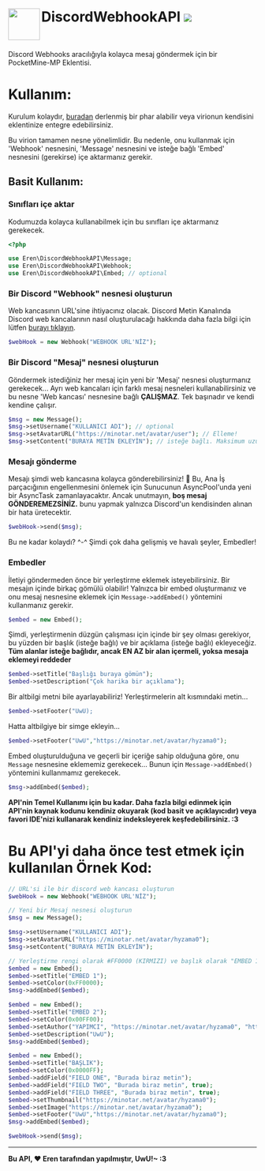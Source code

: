 <h1>DiscordWebhookAPI<img src="https://www.freepnglogos.com/uploads/discord-logo-png/discord-logo-logodownload-download-logotipos-1.png" height="64" width="64" align="left"></img>&nbsp;<img src="https://www.freepnglogos.com/uploads/discord-logo-png/discord-logo-logodownload-download-logotipos-1.png"></img></h1>
<br />

Discord Webhooks aracılığıyla kolayca mesaj göndermek için bir PocketMine-MP Eklentisi.

# Kullanım:
Kurulum kolaydır, [buradan](eklenicek) derlenmiş bir phar alabilir veya virionun kendisini eklentinize entegre edebilirsiniz.

Bu virion tamamen nesne yönelimlidir. Bu nedenle, onu kullanmak için 'Webhook' nesnesini, 'Message' nesnesini ve isteğe bağlı 'Embed' nesnesini (gerekirse) içe aktarmanız gerekir.

## Basit Kullanım:
### Sınıfları içe aktar
Kodumuzda kolayca kullanabilmek için bu sınıfları içe aktarmanız gerekecek.
```php
<?php

use Eren\DiscordWebhookAPI\Message;
use Eren\DiscordWebhookAPI\Webhook;
use Eren\DiscordWebhookAPI\Embed; // optional
```
### Bir Discord "Webhook" nesnesi oluşturun
Web kancasının URL'sine ihtiyacınız olacak. Discord Metin Kanalında Discord web kancalarının nasıl oluşturulacağı hakkında daha fazla bilgi için lütfen [burayı tıklayın](https://support.discordapp.com/hc/en-us/articles/228383668-Intro-to-Webhooks).
```php
$webHook = new Webhook("WEBHOOK URL'NİZ");
```
### Bir Discord "Mesaj" nesnesi oluşturun
Göndermek istediğiniz her mesaj için yeni bir 'Mesaj' nesnesi oluşturmanız gerekecek... Ayrı web kancaları için farklı mesaj nesneleri kullanabilirsiniz ve bu nesne 'Web kancası' nesnesine bağlı **ÇALIŞMAZ**. Tek başınadır ve kendi kendine çalışır.
```php
$msg = new Message();
$msg->setUsername("KULLANICI ADI"); // optional
$msg->setAvatarURL("https://minotar.net/avatar/user"); // Elleme!
$msg->setContent("BURAYA METİN EKLEYİN"); // isteğe bağlı. Maksimum uzunluk 2000 karakterdir, sınır discord tarafından belirlenir, bu nedenle bu API içinde sabit kodlanmamıştır
```
### Mesajı gönderme
Mesajı şimdi web kancasına kolayca gönderebilirsiniz! :tada: Bu, Ana İş parçacığının engellenmesini önlemek için Sunucunun AsyncPool'unda yeni bir AsyncTask zamanlayacaktır. Ancak unutmayın, **boş mesaj GÖNDEREMEZSİNİZ.** bunu yapmak yalnızca Discord'un kendisinden alınan bir hata üretecektir.
```php
$webHook->send($msg);
```
Bu ne kadar kolaydı? ^-^ Şimdi çok daha gelişmiş ve havalı şeyler, Embedler!
### Embedler
İletiyi göndermeden önce bir yerleştirme eklemek isteyebilirsiniz. Bir mesajın içinde birkaç gömülü olabilir! Yalnızca bir embed oluşturmanız ve onu mesaj nesnesine eklemek için `Message->addEmbed()` yöntemini kullanmanız gerekir.
```php
$embed = new Embed();
```
Şimdi, yerleştirmenin düzgün çalışması için içinde bir şey olması gerekiyor, bu yüzden bir başlık (isteğe bağlı) ve bir açıklama (isteğe bağlı) ekleyeceğiz. **Tüm alanlar isteğe bağlıdır, ancak EN AZ bir alan içermeli, yoksa mesaja eklemeyi reddeder**
```php
$embed->setTitle("Başlığı buraya gömün");
$embed->setDescription("Çok harika bir açıklama");
```
Bir altbilgi metni bile ayarlayabiliriz! Yerleştirmelerin alt kısmındaki metin...
```php
$embed->setFooter("UwU);
```
Hatta altbilgiye bir simge ekleyin...
```php
$embed->setFooter("UwU","https://minotar.net/avatar/hyzama0");
```
Embed oluşturulduğuna ve geçerli bir içeriğe sahip olduğuna göre, onu `Message` nesnesine eklememiz gerekecek... Bunun için `Message->addEmbed()` yöntemini kullanmamız gerekecek.
```php
$msg->addEmbed($embed);
```
**API'nin Temel Kullanımı için bu kadar. Daha fazla bilgi edinmek için API'nin kaynak kodunu kendiniz okuyarak (kod basit ve açıklayıcıdır) veya favori IDE'nizi kullanarak kendiniz indeksleyerek keşfedebilirsiniz. :3**
# Bu API'yi daha önce test etmek için kullanılan Örnek Kod:
```php
// URL'si ile bir discord web kancası oluşturun
$webHook = new Webhook("WEBHOOK URL'NİZ");

// Yeni bir Mesaj nesnesi oluşturun
$msg = new Message();

$msg->setUsername("KULLANICI ADI");
$msg->setAvatarURL("https://minotar.net/avatar/hyzama0");
$msg->setContent("BURAYA METİN EKLEYİN");

// Yerleştirme rengi olarak #FF0000 (KIRMIZI) ve başlık olarak "EMBED 1" olan bir yerleştirme nesnesi oluşturun
$embed = new Embed();
$embed->setTitle("EMBED 1");
$embed->setColor(0xFF0000);
$msg->addEmbed($embed);

$embed = new Embed();
$embed->setTitle("EMBED 2");
$embed->setColor(0x00FF00);
$embed->setAuthor("YAPIMCI", "https://minotar.net/avatar/hyzama0", "https://minotar.net/avatar/hyzama0");
$embed->setDescription("UwU");
$msg->addEmbed($embed);

$embed = new Embed();
$embed->setTitle("BAŞLIK");
$embed->setColor(0x0000FF);
$embed->addField("FIELD ONE", "Burada biraz metin");
$embed->addField("FIELD TWO", "Burada biraz metin", true);
$embed->addField("FIELD THREE", "Burada biraz metin", true);
$embed->setThumbnail("https://minotar.net/avatar/hyzama0");
$embed->setImage("https://minotar.net/avatar/hyzama0");
$embed->setFooter("UwU","https://minotar.net/avatar/hyzama0");
$msg->addEmbed($embed);

$webHook->send($msg);
```
-----
**Bu API, :heart: Eren tarafından yapılmıştır, UwU!~ :3**
